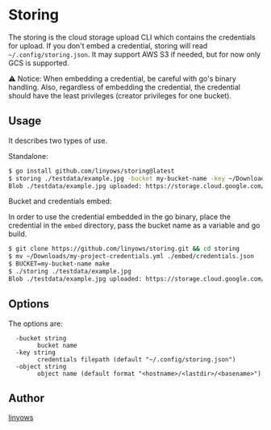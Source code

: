 Storing
==

The storing is the cloud storage upload CLI which contains the credentials for upload.
If you don't embed a credential, storing will read `~/.config/storing.json`.
It may support AWS S3 if needed, but for now only GCS is supported.

⚠️ Notice: When embedding a credential, be careful with go's binary handling. Also, regardless of embedding the credential, the credential should have the least privileges (creator privileges for one bucket).

Usage
--

It describes two types of use.

Standalone:

```sh
$ go install github.com/linyows/storing@latest
$ storing ./testdata/example.jpg -bucket my-bucket-name -key ~/Downloads/my-project-credentials.yml
Blob ./testdata/example.jpg uploaded: https://storage.cloud.google.com/<my-bucket-name>/<hostname>/testdata/example.jpg
```

Bucket and credentials embed:

In order to use the credential embedded in the go binary, place the credential in the `embed` directory, pass the bucket name as a variable and go build.

```sh
$ git clone https://github.com/linyows/storing.git && cd storing
$ mv ~/Downloads/my-project-credentials.yml ./embed/credentials.json
$ BUCKET=my-bucket-name make
$ ./storing ./testdata/example.jpg
Blob ./testdata/example.jpg uploaded: https://storage.cloud.google.com/<my-bucket-name>/<hostname>/testdata/example.jpg
```

Options
--

The options are:

```
  -bucket string
        bucket name
  -key string
        credentials filepath (default "~/.config/storing.json")
  -object string
        object name (default format "<hostname>/<lastdir>/<basename>")
```

Author
--

[linyows](https://github.com/linyows)
